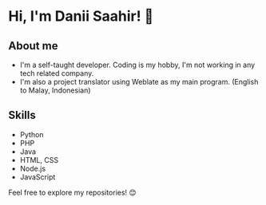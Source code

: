 # Hi, I'm Danii Saahir! 👋

## About me
- I'm a self-taught developer. Coding is my hobby, I'm not working in any tech related company.
- I'm also a project translator using Weblate as my main program. (English to Malay, Indonesian)

## Skills
- Python
- PHP
- Java
- HTML, CSS
- Node.js
- JavaScript

Feel free to explore my repositories! 😊
